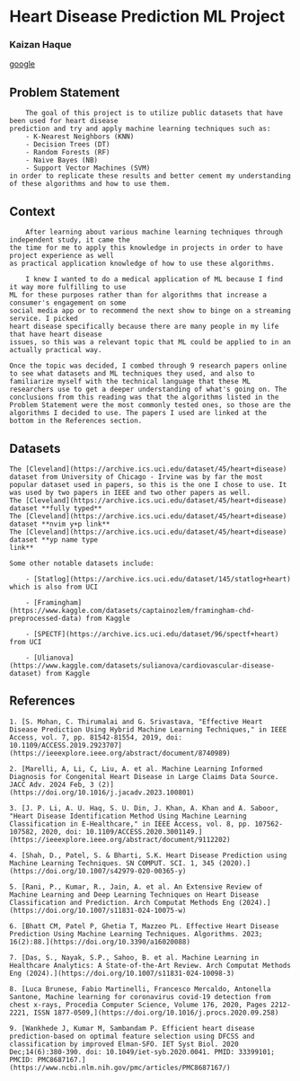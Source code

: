 # Heart Disease Prediction ML Project
### Kaizan Haque

[google](https://google.com)

## Problem Statement

        The goal of this project is to utilize public datasets that have been used for heart disease 
    prediction and try and apply machine learning techniques such as:
        - K-Nearest Neighbors (KNN)
        - Decision Trees (DT)
        - Random Forests (RF)
        - Naive Bayes (NB)
        - Support Vector Machines (SVM)
    in order to replicate these results and better cement my understanding of these algorithms and how to use them.


## Context

        After learning about various machine learning techniques through independent study, it came the
    the time for me to apply this knowledge in projects in order to have project experience as well
    as practical application knowledge of how to use these algorithms.  

        I knew I wanted to do a medical application of ML because I find it way more fulfilling to use
    ML for these purposes rather than for algorithms that increase a consumer's engagement on some
    social media app or to recommend the next show to binge on a streaming service. I picked
    heart disease specifically because there are many people in my life that have heart disease
    issues, so this was a relevant topic that ML could be applied to in an actually practical way.  

    Once the topic was decided, I combed through 9 research papers online to see what datasets and ML techniques they used, and also to familiarize myself with the technical language that these ML researchers use to get a deeper understanding of what's going on. The conclusions from this reading was that the algorithms listed in the Problem Statement were the most commonly tested ones, so those are the algorithms I decided to use. The papers I used are linked at the bottom in the References section.

## Datasets
    
    The [Cleveland](https://archive.ics.uci.edu/dataset/45/heart+disease) dataset from University of Chicago - Irvine was by far the most popular dataset used in papers, so this is the one I chose to use. It was used by two papers in IEEE and two other papers as well. 
    The [Cleveland](https://archive.ics.uci.edu/dataset/45/heart+disease) dataset **fully typed**
    The [Cleveland](https://archive.ics.uci.edu/dataset/45/heart+disease) dataset **nvim y+p link**
    The [Cleveland](https://archive.ics.uci.edu/dataset/45/heart+disease) dataset **yp name type
    link**

    Some other notable datasets include:
        
        - [Statlog](https://archive.ics.uci.edu/dataset/145/statlog+heart) which is also from UCI

        - [Framingham](https://www.kaggle.com/datasets/captainozlem/framingham-chd-preprocessed-data) from Kaggle

        - [SPECTF](https://archive.ics.uci.edu/dataset/96/spectf+heart) from UCI

        - [Ulianova](https://www.kaggle.com/datasets/sulianova/cardiovascular-disease-dataset) from Kaggle



## References

    1. [S. Mohan, C. Thirumalai and G. Srivastava, "Effective Heart Disease Prediction Using Hybrid Machine Learning Techniques," in IEEE Access, vol. 7, pp. 81542-81554, 2019, doi: 10.1109/ACCESS.2019.2923707](https://ieeexplore.ieee.org/abstract/document/8740989)

    2. [Marelli, A, Li, C, Liu, A. et al. Machine Learning Informed Diagnosis for Congenital Heart Disease in Large Claims Data Source. JACC Adv. 2024 Feb, 3 (2)](https://doi.org/10.1016/j.jacadv.2023.100801)

    3. [J. P. Li, A. U. Haq, S. U. Din, J. Khan, A. Khan and A. Saboor, "Heart Disease Identification Method Using Machine Learning Classification in E-Healthcare," in IEEE Access, vol. 8, pp. 107562-107582, 2020, doi: 10.1109/ACCESS.2020.3001149.](https://ieeexplore.ieee.org/abstract/document/9112202)

    4. [Shah, D., Patel, S. & Bharti, S.K. Heart Disease Prediction using Machine Learning Techniques. SN COMPUT. SCI. 1, 345 (2020).](https://doi.org/10.1007/s42979-020-00365-y)

    5. [Rani, P., Kumar, R., Jain, A. et al. An Extensive Review of Machine Learning and Deep Learning Techniques on Heart Disease Classification and Prediction. Arch Computat Methods Eng (2024).](https://doi.org/10.1007/s11831-024-10075-w)

    6. [Bhatt CM, Patel P, Ghetia T, Mazzeo PL. Effective Heart Disease Prediction Using Machine Learning Techniques. Algorithms. 2023; 16(2):88.](https://doi.org/10.3390/a16020088)

    7. [Das, S., Nayak, S.P., Sahoo, B. et al. Machine Learning in Healthcare Analytics: A State-of-the-Art Review. Arch Computat Methods Eng (2024).](https://doi.org/10.1007/s11831-024-10098-3)
    
    8. [Luca Brunese, Fabio Martinelli, Francesco Mercaldo, Antonella Santone, Machine learning for coronavirus covid-19 detection from chest x-rays, Procedia Computer Science, Volume 176, 2020, Pages 2212-2221, ISSN 1877-0509,](https://doi.org/10.1016/j.procs.2020.09.258)

    9. [Wankhede J, Kumar M, Sambandam P. Efficient heart disease prediction-based on optimal feature selection using DFCSS and classification by improved Elman-SFO. IET Syst Biol. 2020 Dec;14(6):380-390. doi: 10.1049/iet-syb.2020.0041. PMID: 33399101; PMCID: PMC8687167.](https://www.ncbi.nlm.nih.gov/pmc/articles/PMC8687167/)
